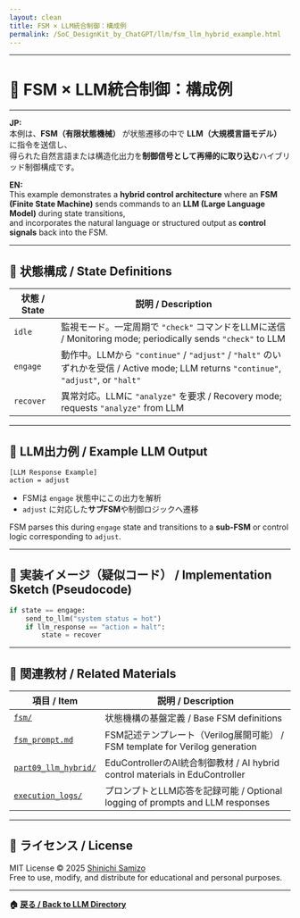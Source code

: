 ```yaml
---
layout: clean
title: FSM × LLM統合制御：構成例
permalink: /SoC_DesignKit_by_ChatGPT/llm/fsm_llm_hybrid_example.html
---
```


---

# 🧠 FSM × LLM統合制御：構成例

---

**JP:**  
本例は、**FSM（有限状態機械）** が状態遷移の中で **LLM（大規模言語モデル）** に指令を送信し、  
得られた自然言語または構造化出力を**制御信号として再帰的に取り込む**ハイブリッド制御構成です。

**EN:**  
This example demonstrates a **hybrid control architecture** where an **FSM (Finite State Machine)** sends commands to an **LLM (Large Language Model)** during state transitions,  
and incorporates the natural language or structured output as **control signals** back into the FSM.

---

## 📘 状態構成 / State Definitions

| 状態 / State | 説明 / Description |
|--------------|--------------------|
| `idle` | 監視モード。一定周期で `"check"` コマンドをLLMに送信 / Monitoring mode; periodically sends `"check"` to LLM |
| `engage` | 動作中。LLMから `"continue"` / `"adjust"` / `"halt"` のいずれかを受信 / Active mode; LLM returns `"continue"`, `"adjust"`, or `"halt"` |
| `recover` | 異常対応。LLMに `"analyze"` を要求 / Recovery mode; requests `"analyze"` from LLM |

---

## 💬 LLM出力例 / Example LLM Output

```text
[LLM Response Example]
action = adjust
```

- FSMは `engage` 状態中にこの出力を解析  
- `adjust` に対応した**サブFSM**や制御ロジックへ遷移  

FSM parses this during `engage` state and transitions to a **sub-FSM** or control logic corresponding to `adjust`.

---

## 🧩 実装イメージ（疑似コード） / Implementation Sketch (Pseudocode)

```python
if state == engage:
    send_to_llm("system status = hot")
    if llm_response == "action = halt":
        state = recover
```

---

## 🔗 関連教材 / Related Materials

| 項目 / Item | 説明 / Description |
|-------------|--------------------|
| [`fsm/`](../fsm/) | 状態機構の基盤定義 / Base FSM definitions |
| [`fsm_prompt.md`](../prompts/control_templates/fsm_prompt.md) | FSM記述テンプレート（Verilog展開可能） / FSM template for Verilog generation |
| [`part09_llm_hybrid/`](../../EduController/part09_llm_hybrid/) | EduControllerのAI統合制御教材 / AI hybrid control materials in EduController |
| [`execution_logs/`](../execution_logs/) | プロンプトとLLM応答を記録可能 / Optional logging of prompts and LLM responses |

---

## 🔖 ライセンス / License

MIT License © 2025 [Shinichi Samizo](https://github.com/Samizo-AITL)  
Free to use, modify, and distribute for educational and personal purposes.

---

**🏠 [戻る / Back to LLM Directory](../)**
